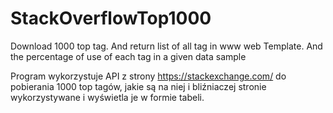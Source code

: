 # StackOverflowTop1000
Download 1000 top tag. And return list of all tag in www web Template. And the percentage of use of each tag in a given data sample

Program wykorzystuje API z strony https://stackexchange.com/ do pobierania 1000 top tagów, jakie są na niej i bliźniaczej stronie wykorzystywane i wyświetla je w formie tabeli.
